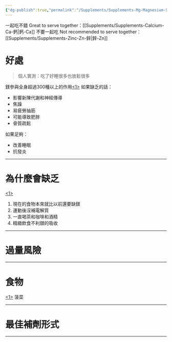 ```yaml
---
{"dg-publish":true,"permalink":"/Supplements/Supplements-Mg-Magnesium-鎂/","title":"鎂 Magnesium","created":"2024-08-25T11:22:45.000+08:00","updated":"2024-09-04T22:47:56.668+08:00"}
---
```


一起吃不錯 Great to serve together：[[Supplements/Supplements-Calcium-Ca-鈣\|鈣-Ca]] 
不要一起吃 Not recommended to serve together：[[Supplements/Supplements-Zinc-Zn-鋅\|鋅-Zn]]
# 好處

> 個人實測：吃了好睡很多也放鬆很多

鎂參與全身超過300種以上的作用[<1>](https://www.youtube.com/watch?v=3mhR8rA2s-4)
如果缺乏的話：
* 影響新陳代謝和神經傳導
* 焦躁
* 易疲勞抽筋
* 可能導致肥胖
* 骨質疏鬆

如果足夠：
* 改善睡眠
* 抗發炎
---

# 為什麼會缺乏
[<1>](https://www.youtube.com/watch?v=3mhR8rA2s-4)
1. 現在的食物本來就比以前還要缺鎂
2. 運動後沒補電解質
3. 一直喝茶和咖啡和酒精
4. 精緻飲食不利鎂的吸收


---

# 過量風險



---

# 食物
[<1>](https://www.youtube.com/watch?v=3mhR8rA2s-4)
菠菜


---

# 最佳補劑形式


---

